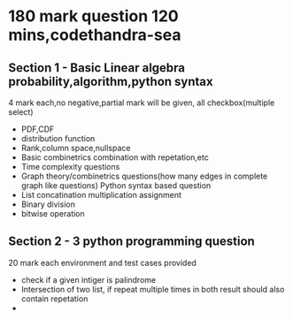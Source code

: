 180 mark question 120 mins,codethandra-sea
=

Section 1 - Basic Linear algebra probability,algorithm,python syntax
-
4 mark each,no negative,partial mark will be given, all checkbox(multiple select)

- PDF,CDF
- distribution function
- Rank,column space,nullspace
- Basic combinetrics combination with repetation,etc
- Time complexity questions
- Graph theory/combinetrics questions(how many edges in complete graph like questions)
Python syntax based question
- List concatination multiplication assignment
- Binary division
- bitwise operation

Section 2 - 3 python programming question 
-
20 mark each
environment and test cases provided
- check if a given intiger is palindrome
- Intersection of two list, if repeat multiple times in both result should also contain repetation
- 
